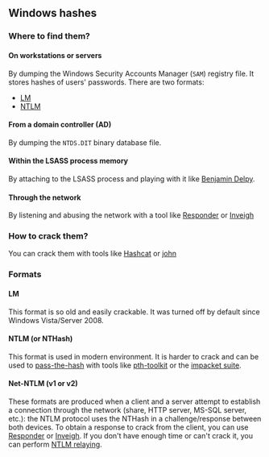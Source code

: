 ## Windows hashes

### Where to find them?

#### On workstations or servers

By dumping the Windows Security Accounts Manager (`SAM`) registry file. It stores
hashes of users' passwords. There are two formats:
* [LM](http://en.wikipedia.org/wiki/LM_hash)
* [NTLM](http://en.wikipedia.org/wiki/NTLM)

#### From a domain controller (AD)
By dumping the `NTDS.DIT` binary database file.

#### Within the LSASS process memory
By attaching to the LSASS process and playing with it like [Benjamin Delpy](https://twitter.com/gentilkiwi).

#### Through the network
By listening and abusing the network with a tool like
[Responder](../../tools/Responder.md) or [Inveigh](../../tools/Inveigh.md)

### How to crack them?

You can crack them with tools like [Hashcat](../../tools/Hashcat.md) or
[john](../../tools/john.md)

### Formats

#### LM

This format is so old and easily crackable. It was turned off by default since
Windows Vista/Server 2008.

#### NTLM (or NTHash)

This format is used in modern environment. It is harder to crack and can be used
to [pass-the-hash](Pass-the-hash.md) with tools like
[pth-toolkit](../../tools/pth-toolkit.md) or the [impacket suite](../../tools/impacket.md).

#### Net-NTLM (v1 or v2)

These formats are produced when a client and a server attempt to establish a
connection through the network (share, HTTP server, MS-SQL server, etc.): the
NTLM protocol uses the NTHash in a challenge/response between both devices. To
obtain a response to crack from the client, you can use
[Responder](../../tools/Responder.md) or [Inveigh](../../tools/Inveigh.md). If you don't have
enough time or can't crack it, you can perform [NTLM relaying](../../tools/Responder.md).

